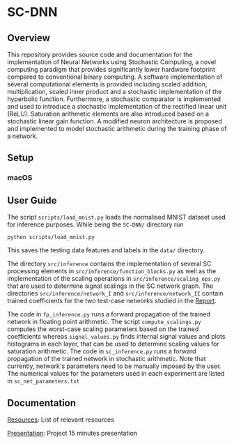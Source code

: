# SC-DNN

## Overview
This repository provides source code and documentation for the implementation of Neural Networks using Stochastic Computing, a novel computing paradigm that provides significantly lower hardware footprint compared to conventional binary computing. A software implementation of several computational elements is provided including scaled addition, multiplication, scaled inner product and a stochastic implementation of the hyperbolic function. Furthermore, a stochastic comparator is implemented and used to introduce a stochastic implementation of the rectified linear unit (ReLU). Saturation arithmetic elements are also introduced based on a stochastic linear gain function. A modified neuron architecture is proposed and implemented to model stochastic arithmetic during the training phase of a network.

## Setup 

### macOS

## User Guide

The script `scripts/load_mnist.py` loads the normalised MNIST dataset used for inference purposes. While being the `SC-DNN/` directory run 

    python scripts/load_mnist.py 

This saves the testing data features and labels in the `data/` directory. 

The directory `src/inference` contains the implementation of several SC processing elements in `src/inference/function_blocks.py` as well as the implementation of the scaling operations in `src/inference/scaling_ops.py` that are used to determine signal scalings in the SC network graph. The directories `src/inference/network_I` and `src/inference/network_II` contain trained coefficients for the two test-case networks studied in the [Report](https://github.com/adamosSol/SC-DNN/blob/master/docs/Report.pdf). 

The code in `fp_inference.py` runs a forward propagation of the trained network in floating point arithmetic. The script `compute_scalings.py` computes the worst-case scaling parameters based on the trained coefficients whereas `signal_values.py` finds internal signal values and plots histograms in each layer, that can be used to determine scaling values for saturation arithmetic. The code in `sc_inference.py` runs a forward propagation of the trained network in stochastic arithmetic. Note that currently, network's parameters need to be manually imposed by the user. The numerical values for the parameters used in each experiment are listed in `sc_net_parameters.txt`

## Documentation
[Resources](https://github.com/adamosSol/SC-DNN/blob/master/Resources.md): List of relevant resources

[Presentation](https://github.com/adamosSol/SC-DNN/blob/master/docs/Presentation.pdf): Project 15 minutes presentation 
